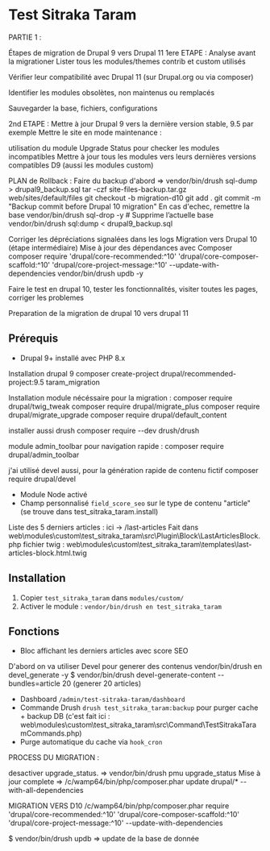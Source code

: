 
# Test Sitraka Taram



PARTIE 1 : 

Étapes de migration de Drupal 9 vers Drupal 11
 1ere ETAPE : Analyse avant la migrationer
Lister tous les modules/themes contrib et custom utilisés

Vérifier leur compatibilité avec Drupal 11 (sur Drupal.org ou via composer)

Identifier les modules obsolètes, non maintenus ou remplacés

Sauvegarder la base, fichiers, configurations

2nd ETAPE :
Mettre à jour Drupal 9 vers la dernière version stable, 9.5 par exemple
Mettre le site en mode maintenance :

utilisation du module Upgrade Status pour checker les modules incompatibles
Mettre à jour tous les modules vers leurs dernières versions compatibles D9 (aussi les modules custom)

PLAN de Rollback : 
Faire du backup d'abord => vendor/bin/drush sql-dump > drupal9_backup.sql
tar -czf site-files-backup.tar.gz web/sites/default/files
git checkout -b migration-d10
git add .
git commit -m "Backup commit before Drupal 10 migration"
En cas d'echec, remettre la base 
vendor/bin/drush sql-drop -y   # Supprime l’actuelle base 
vendor/bin/drush sql:dump < drupal9_backup.sql



Corriger les dépréciations signalées dans les logs
Migration vers Drupal 10 (étape intermédiaire)
Mise à jour des dépendances avec Composer
composer require 'drupal/core-recommended:^10' 'drupal/core-composer-scaffold:^10' 'drupal/core-project-message:^10' --update-with-dependencies
vendor/bin/drush updb -y


Faire le test en drupal 10, tester les fonctionnalités, visiter toutes les pages, corriger les problemes

Preparation de la migration de drupal 10 vers drupal 11




## Prérequis
- Drupal 9+ installé avec PHP 8.x

Installation drupal 9 
composer  create-project drupal/recommended-project:9.5 taram_migration

Installation module nécéssaire pour la migration : 
composer require drupal/twig_tweak
composer require drupal/migrate_plus
composer require drupal/migrate_upgrade
composer require drupal/default_content

installer aussi drush
composer require --dev drush/drush


module admin_toolbar pour navigation rapide : 
composer require drupal/admin_toolbar

j'ai utilisé devel aussi, pour la génération rapide de contenu fictif 
composer require drupal/devel

- Module Node activé
- Champ personnalisé `field_score_seo` sur le type de contenu "article" (se trouve dans test_sitraka_taram.install)


Liste des 5 derniers articles :   ici -> /last-articles
Fait dans web\modules\custom\test_sitraka_taram\src\Plugin\Block\LastArticlesBlock.php
fichier twig : web\modules\custom\test_sitraka_taram\templates\last-articles-block.html.twig

## Installation
1. Copier `test_sitraka_taram` dans `modules/custom/`
2. Activer le module :
   `vendor/bin/drush en test_sitraka_taram`


## Fonctions
- Bloc affichant les derniers articles avec score SEO

D'abord on va utiliser Devel pour generer des contenus
vendor/bin/drush en devel_generate -y
$ vendor/bin/drush  devel-generate-content --bundles=article 20 (generer 20 articles)


- Dashboard `/admin/test-sitraka-taram/dashboard`
- Commande Drush `drush test_sitraka_taram:backup` pour purger cache + backup DB (c'est fait ici :
 web\modules\custom\test_sitraka_taram\src\Command\TestSitrakaTaramCommands.php)
- Purge automatique du cache via `hook_cron`



PROCESS DU MIGRATION : 

desactiver upgrade_status. => vendor/bin/drush pmu upgrade_status
Mise à jour complete => /c/wamp64/bin/php/composer.phar update drupal/* --with-all-dependencies

MIGRATION VERS D10
/c/wamp64/bin/php/composer.phar  require 'drupal/core-recommended:^10' 'drupal/core-composer-scaffold:^10' 'drupal/core-project-message:^10' --update-with-dependencies

$ vendor/bin/drush updb  => update de la base de donnée





